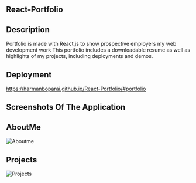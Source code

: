 ## React-Portfolio
## Description
Portfolio is made with React.js to show prospective employers my web development work
This portfolio includes a downloadable resume as well as highlights of my projects, including deployments and demos.
## Deployment
https://harmanboparai.github.io/React-Portfolio/#portfolio
## Screenshots Of The Application
## AboutMe
![Aboutme](https://user-images.githubusercontent.com/112586779/204684155-ddade44d-212f-4f2f-b8bf-63cfa697233e.png)
## Projects

![Projects](https://user-images.githubusercontent.com/112586779/204684168-136e39ae-d13d-421d-8977-e32a36b8bd90.png)
